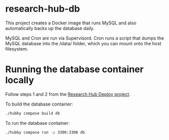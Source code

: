 # research-hub-db
This project creates a Docker image that runs MySQL and also automatically backs up the database daily.

MySQL and Cron are run via Supervisord. Cron runs a script that dumps the MySQL database into the /data/ folder, which you can mount onto the host filesystem.

# Running the database container locally
Follow steps 1 and 2 from the [Research Hub Deploy project](https://github.com/UoA-eResearch/research-hub-deploy).

To build the database container:
```bash
./hubby compose build db
```

To run the database container:
```bash
./hubby compose run -p 3306:3306 db
```
